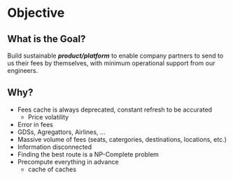 # Objective

## What is the Goal?

Build sustainable ***product/platform*** to enable company partners to send to us their fees by themselves, with minimum operational support from our engineers.

## Why? 

- Fees cache is always deprecated, constant refresh to be accurated
    - Price volatility
- Error in fees
- GDSs, Agregattors, Airlines, ... 
- Massive volume of fees (seats, catergories, destinations, locations, etc.)
- Information disconnected
- Finding the best route is a NP-Complete problem
- Precompute everything in advance
    - cache of caches



